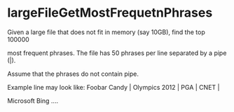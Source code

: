 # largeFileGetMostFrequetnPhrases

Given a large file that does not fit in memory (say 10GB), find the top 100000

most frequent phrases. The file has 50 phrases per line separated by a pipe (|).

Assume that the phrases do not contain pipe.

Example line may look like: Foobar Candy | Olympics 2012 | PGA | CNET |

Microsoft Bing ....
